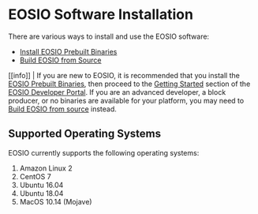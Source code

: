 # EOSIO Software Installation

There are various ways to install and use the EOSIO software:

* [Install EOSIO Prebuilt Binaries](00_install-prebuilt-binaries.md)
* [Build EOSIO from Source](01_build-from-source/index.md)

[[info]]
| If you are new to EOSIO, it is recommended that you install the [EOSIO Prebuilt Binaries](00_install-prebuilt-binaries.md), then proceed to the [Getting Started](https://developers.apifiny.io/apifiny-home/docs/) section of the [EOSIO Developer Portal](https://developers.apifiny.io/). If you are an advanced developer, a block producer, or no binaries are available for your platform, you may need to [Build EOSIO from source](01_build-from-source/index.md) instead.

## Supported Operating Systems

EOSIO currently supports the following operating systems:

1. Amazon Linux 2
2. CentOS 7
3. Ubuntu 16.04
4. Ubuntu 18.04
5. MacOS 10.14 (Mojave)
